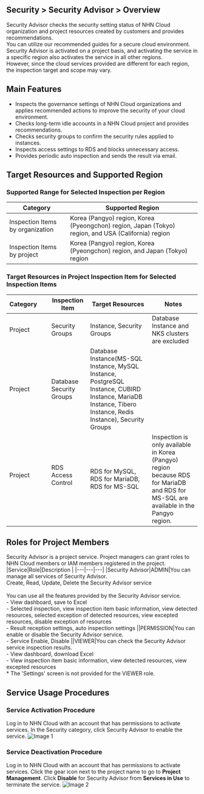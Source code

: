 ## Security > Security Advisor > Overview

Security Advisor checks the security setting status of NHN Cloud organization and project resources created by customers and provides recommendations. <br> You can utilize our recommended guides for a secure cloud environment.<br>Security Advisor is activated on a project basis, and activating the service in a specific region also activates the service in all other regions.<br>However, since the cloud services provided are different for each region, the inspection target and scope may vary.

## Main Features
* Inspects the governance settings of NHN Cloud organizations and applies recommended actions to improve the security of your cloud environment.
* Checks long-term idle accounts in a NHN Cloud project and provides recommendations.
* Checks security groups to confirm the security rules applied to instances.
* Inspects access settings to RDS and blocks unnecessary access.
* Provides periodic auto inspection and sends the result via email.

## Target Resources and Supported Region
### Supported Range for Selected Inspection per Region
|Category|Supported Region|
|---|---|
|Inspection Items by organization|Korea (Pangyo) region, Korea (Pyeongchon) region, Japan (Tokyo) region, and USA (California) region|
|Inspection Items by project|Korea (Pangyo) region, Korea (Pyeongchon) region, and Japan (Tokyo) region|

### Target Resources in Project Inspection Item for Selected Inspection Items
|Category&nbsp;&nbsp;&nbsp;&nbsp;&nbsp;|Inspection Item|Target Resources|Notes|
|---|---|---|---|
|Project &nbsp;&nbsp;&nbsp;&nbsp;&nbsp; |Security Groups|Instance, Security Groups|Database Instance and NKS clusters are excluded|
|Project &nbsp;&nbsp;&nbsp;&nbsp;&nbsp;|Database Security Groups|Database Instance(MS-SQL Instance, MySQL Instance, PostgreSQL Instance, CUBIRD Instance, MariaDB Instance, Tibero Instance, Redis Instance), Security Groups|
|Project &nbsp;&nbsp;&nbsp;&nbsp;&nbsp;&nbsp;&nbsp;&nbsp;&nbsp;&nbsp; |RDS Access Control &nbsp;&nbsp;&nbsp;&nbsp;&nbsp;&nbsp;&nbsp;&nbsp;&nbsp;&nbsp;|RDS for MySQL, RDS for MariaDB, RDS for MS-SQL|Inspection is only available in Korea (Pangyo) region because RDS for MariaDB and RDS for MS-SQL are available in the Pangyo region.|

## Roles for Project Members

Security Advisor is a project service.
Project managers can grant roles to NHN Cloud members or IAM members registered in the project.
|Service|Role|Description |
\|---|---|---|
|Security Advisor|ADMIN|You can manage all services of Security Advisor.<br> Create, Read, Update, Delete the Security Advisor service<br><br>You can use all the features provided by the Security Advisor service.<br>- View dashboard, save to Excel<br>- Selected inspection, view inspection item basic information, view detected resources, selected exception of detected resources, view excepted resources, disable exception of resources<br>- Result reception settings, auto inspection settings
||PERMISSION|You can enable or disable the Security Advisor service.<br>- Service Enable, Disable
||VIEWER|You can check the Security Advisor service inspection results.<br>- View dashboard, download Excel<br>- View inspection item basic information, view detected resources, view excepted resources<br>\* The 'Settings' screen is not provided for the VIEWER role.

## Service Usage Procedures
### Service Activation Procedure
Log in to NHN Cloud with an account that has permissions to activate services. In the Security category, click Security Advisor to enable the service.
![Image 1](https://kr1-api-object-storage.nhncloudservice.com/v1/AUTH_2acdfabf4efe4efc8a04c00b348110c9/cdn_origin/prod_securityadvisor/overview_01.png)

### Service Deactivation Procedure
Log in to NHN Cloud with an account that has permissions to activate services. Click the gear icon next to the project name to go to **Project Management**.
Click **Disable** for Security Advisor from **Services in Use** to terminate the service.
![Image 2](https://kr1-api-object-storage.nhncloudservice.com/v1/AUTH_2acdfabf4efe4efc8a04c00b348110c9/cdn_origin/prod_securityadvisor/overview_02.png)
